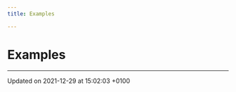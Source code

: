```yaml
---
title: Examples

---
```


# Examples







-------------------------------

Updated on 2021-12-29 at 15:02:03 +0100
